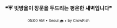 <div align="center">

<br>

<h3>❝☔ 빗방울이 창문을 두드리는 평온한 새벽입니다❞</h3>

<sub>05:00 AM • Seoul 🌧️ • by CrowRish</sub>

<br>

</div>